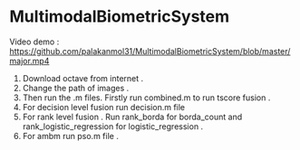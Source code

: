 # MultimodalBiometricSystem
Video demo : https://github.com/palakanmol31/MultimodalBiometricSystem/blob/master/major.mp4
1. Download octave from internet .
2. Change the path of images .
3. Then run the .m files. Firstly run combined.m to
run tscore fusion .
4. For decision level fusion run decision.m file
5. For rank level fusion . Run rank_borda for
borda_count and rank_logistic_regression for
logistic_regression .
6. For ambm run pso.m file .
